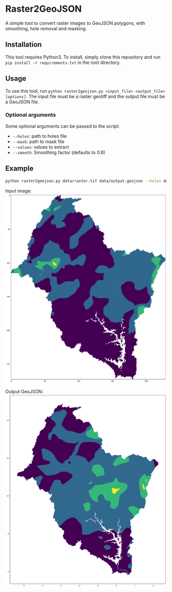 # Raster2GeoJSON
A simple tool to convert raster images to GeoJSON polygons, with smoothing, hole removal and masking.

## Installation
This tool requires Python3. To install, simply clone this repository and run `pip install -r requirements.txt` in the root directory.

## Usage
To use this tool, run `python raster2geojson.py <input_file> <output_file> [options]`. 
The input file must be a raster geotiff and the output file must be a GeoJSON file.

### Optional arguments
Some optional arguments can be passed to the script:
- `--holes`: path to holes file
- `--mask`: path to mask file
- `--values`: values to extract
- `--smooth`: Smoothing factor (defaults to 0.8)

## Example
```bash
python raster2geojson.py data/raster.tif data/output.geojson --holes data/holes.geojson --mask data/mask.geojson
```


Input image:
![Input raster](images/input.png)


Output GeoJSON:
![Output geojson](images/output.png)